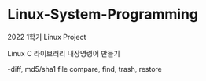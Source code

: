 # Linux-System-Programming
2022 1학기 Linux Project

Linux C 라이브러리 내장명령어 만들기

-diff, md5/sha1 file compare, find, trash, restore
